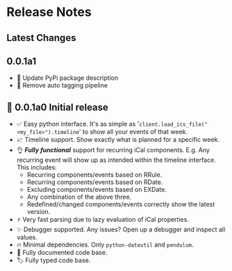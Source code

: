 # Release Notes

## Latest Changes

## 0.0.1a1
- 📝 Update PyPi package description
- 🔧 Remove auto tagging pipeline

## 🚀 0.0.1a0 Initial release
- ✅ Easy python interface. It's as simple as '`client.load_ics_file("<my_file>").timeline`' to show all your events of that week.
- 📈 Timeline support. Show exactly what is planned for a specific week.
- 👌 ***Fully functional*** support for recurring iCal components. E.g. Any recurring event will show up as intended within the timeline interface. This includes:
  - Recurring components/events based on RRule.
  - Recurring components/events based on RDate.
  - Excluding components/events based on EXDate.
  - Any combination of the above three.
  - Redefined/changed components/events correctly show the latest version. 
- ⚡️ Very fast parsing due to lazy evaluation of iCal properties.
- ✨ Debugger supported. Any issues? Open up a debugger and inspect all values.
- 🔥 Minimal dependencies. Only `python-dateutil` and `pendulum`.
- 📝 Fully documented code base.
- 🏷️ Fully typed code base.
